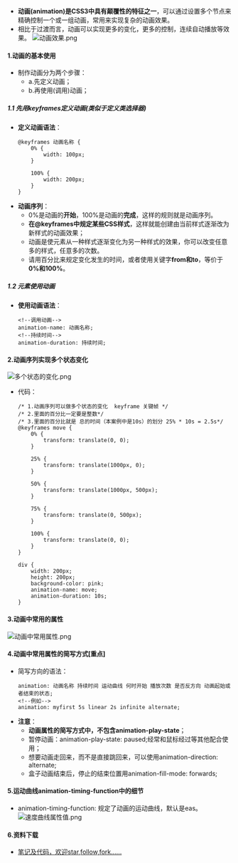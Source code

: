 - **动画(animation)是CSS3中具有颠覆性的特征之一**，可以通过设置多个节点来精确控制一个或一组动画，常用来实现复杂的动画效果。
- 相比于过渡而言，动画可以实现更多的变化，更多的控制，连续自动播放等效果。
![动画效果.png](https://upload-images.jianshu.io/upload_images/13407176-3e781328cbc1abc6.png?imageMogr2/auto-orient/strip%7CimageView2/2/w/1240)
#### 1.动画的基本使用
- 制作动画分为两个步骤：
    - a.先定义动画；
    - b.再使用(调用)动画；
##### 1.1 先用keyframes定义动画(类似于定义类选择器)
- **定义动画语法**：
    ```
    @keyframes 动画名称 {
        0% {
            width: 100px;
        }
        
        100% {
            width: 200px;
        }
    }
    ```
- **动画序列**：
    - 0%是动画的**开始**，100%是动画的**完成**，这样的规则就是动画序列。
    - **在@keyframes中规定某些CSS样式**，这样就能创建由当前样式逐渐改为新样式的动画效果；
    - 动画是使元素从一种样式逐渐变化为另一种样式的效果，你可以改变任意多的样式，任意多的次数。
    - 请用百分比来规定变化发生的时间，或者使用关键字**from和to**，等价于**0%和100%**。
##### 1.2 元素使用动画
- **使用动画语法**：
    ```
    <!--调用动画-->
    animation-name: 动画名称;
    <!--持续时间-->
    animation-duration: 持续时间;
    ```
#### 2.动画序列实现多个状态变化
![多个状态的变化.png](https://upload-images.jianshu.io/upload_images/13407176-cd58fc62efa21c83.png?imageMogr2/auto-orient/strip%7CimageView2/2/w/1240)
- 代码：
    ```
    /* 1.动画序列可以做多个状态的变化  keyframe 关键帧 */
    /* 2.里面的百分比一定要是整数*/
    /* 3.里面的百分比就是 总的时间（本案例中是10s）的划分 25% * 10s = 2.5s*/
    @keyframes move {
        0% {
            transform: translate(0, 0);
        }
    
        25% {
            transform: translate(1000px, 0);
        }
    
        50% {
            transform: translate(1000px, 500px);
        }
    
        75% {
            transform: translate(0, 500px);
        }
    
        100% {
            transform: translate(0, 0);
        }
    }
    
    div {
        width: 200px;
        height: 200px;
        background-color: pink;
        animation-name: move;
        animation-duration: 10s;
    }
    ```
#### 3.动画中常用的属性
![动画中常用属性.png](https://upload-images.jianshu.io/upload_images/13407176-b4e75b014bdd4c8f.png?imageMogr2/auto-orient/strip%7CimageView2/2/w/1240)
#### 4.动画中常用属性的简写方式[重点]
- 简写方向的语法：
    ```
    animation: 动画名称 持续时间 运动曲线 何时开始 播放次数 是否反方向 动画起始或者结束的状态;
    <!--例如-->
    animation: myfirst 5s linear 2s infinite alternate;
    ```
- **注意**：
    - **动画属性的简写方式中，不包含animation-play-state**；
    - 暂停动画：animation-play-state: paused;经常和鼠标经过等其他配合使用；
    - 想要动画走回来，而不是直接跳回来，可以使用animation-direction: alternate;
    - 盒子动画结束后，停止的结束位置用animation-fill-mode: forwards;
#### 5.运动曲线animation-timing-function中的细节
- animation-timing-function: 规定了动画的运动曲线，默认是eas。
![速度曲线属性值.png](https://upload-images.jianshu.io/upload_images/13407176-f5fe51013c317a83.png?imageMogr2/auto-orient/strip%7CimageView2/2/w/1240)
#### 6.资料下载
 - [笔记及代码，欢迎star,follow,fork......](https://github.com/cdlwhm1217096231/HTML_CSS_JavaScript)
